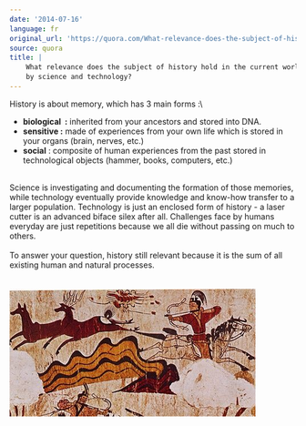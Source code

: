 ```yaml
---
date: '2014-07-16'
language: fr
original_url: 'https://quora.com/What-relevance-does-the-subject-of-history-hold-in-the-current-world-led-by-science-and-technology/answer/Clément-Renaud'
source: quora
title: |
    What relevance does the subject of history hold in the current world led
    by science and technology?
---
```


History is about memory, which has 3 main forms :\

-   **biological  :** inherited from your ancestors and stored into DNA.
-   **sensitive :** made of experiences from your own life which is
    stored in your organs (brain, nerves, etc.)
-   **social** : composite of human experiences from the past stored in
    technological objects (hammer, books, computers, etc.)

\
Science is investigating and documenting the formation of those
memories, while technology eventually provide knowledge and know-how
transfer to a larger population. Technology is just an enclosed form of
history - a laser cutter is an advanced biface silex after all.
Challenges face by humans everyday are just repetitions because we all
die without passing on much to others.\
\
To answer your question, history still relevant because it is the sum of
all existing human and natural processes.\
\
\
![](/img/quora/main-qimg-6d4f2e5b05bb37c75ae192e965edea4d-c.png)

